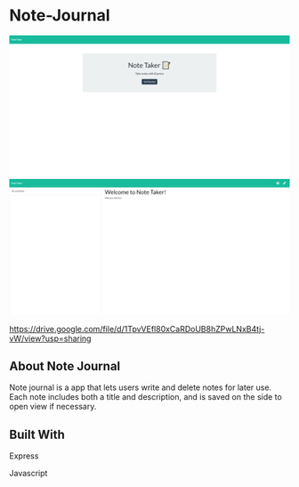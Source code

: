 # Note-Journal
![alt_text](./Assets/screen1.png)
![alt_text](./Assets/screen2.png)

https://drive.google.com/file/d/1TpvVEfl80xCaRDoUB8hZPwLNxB4tj-vW/view?usp=sharing

## About Note Journal
Note journal is a app that lets users write and delete notes for later use. Each note includes both a title and description, and is saved on the side to open view if necessary.

## Built With
Express

Javascript